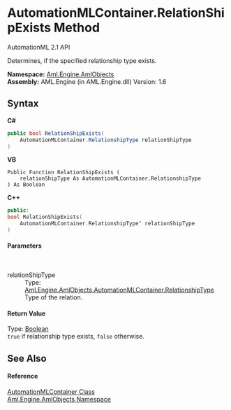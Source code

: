 # AutomationMLContainer.RelationShipExists Method 
AutomationML 2.1 API 

Determines, if the specified relationship type exists.

**Namespace:**&nbsp;<a href="N_Aml_Engine_AmlObjects">Aml.Engine.AmlObjects</a><br />**Assembly:**&nbsp;AML.Engine (in AML.Engine.dll) Version: 1.6

## Syntax

**C#**<br />
``` C#
public bool RelationShipExists(
	AutomationMLContainer.RelationshipType relationShipType
)
```

**VB**<br />
``` VB
Public Function RelationShipExists ( 
	relationShipType As AutomationMLContainer.RelationshipType
) As Boolean
```

**C++**<br />
``` C++
public:
bool RelationShipExists(
	AutomationMLContainer.RelationshipType^ relationShipType
)
```


#### Parameters
&nbsp;<dl><dt>relationShipType</dt><dd>Type: <a href="T_Aml_Engine_AmlObjects_AutomationMLContainer_RelationshipType">Aml.Engine.AmlObjects.AutomationMLContainer.RelationshipType</a><br />Type of the relation.</dd></dl>

#### Return Value
Type: <a href="https://docs.microsoft.com/dotnet/api/system.boolean" target="_parent" rel="noopener noreferrer">Boolean</a><br />`true` if relationship type exists, `false` otherwise.

## See Also


#### Reference
<a href="T_Aml_Engine_AmlObjects_AutomationMLContainer">AutomationMLContainer Class</a><br /><a href="N_Aml_Engine_AmlObjects">Aml.Engine.AmlObjects Namespace</a><br />